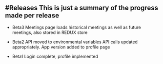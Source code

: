 #Releases
This is just a summary of the progress made per release
--------------------
* Beta3
    Meetings page loads historical meetings as well as future meetings, also stored in REDUX store
    
* Beta2
    API moved to environmental variables API calls updated appropriately. App version added to profile page
    
* Beta1
    Login complete, profile implemented
